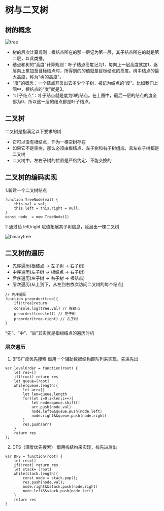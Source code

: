 
# 树与二叉树
## 树的概念
![tree](/tree.png)
- 树的层次计算规则：根结点所在的那一层记为第一层，其子结点所在的就是第二层，以此类推。
- 结点和树的“高度”计算规则：叶子结点高度记为1，每向上一层高度就加1，逐层向上累加至目标结点时，所得到的的值就是目标结点的高度。树中结点的最大高度，称为“树的高度”。
- “度”的概念：一个结点开叉出去多少个子树，被记为结点的“度”。比如我们上图中，根结点的“度”就是3。
- “叶子结点”：叶子结点就是度为0的结点。在上图中，最后一层的结点的度全部为0，所以这一层的结点都是叶子结点。
## 二叉树
二叉树是指满足以下要求的树
- 它可以没有根结点，作为一棵空树存在
- 如果它不是空树，那么必须由根结点、左子树和右子树组成，且左右子树都是二叉树
- 二叉树中，左右子树的位置是严格约定、不能交换的

## 二叉树的编码实现
1.新建一个二叉树结点
```
function TreeNode(val) {
    this.val = val;
    this.left = this.right = null;
}
const node  = new TreeNode(1)
```
2.通过给 left/right 赋值拓展其子树信息，延展出一棵二叉树

![binarytree](/binarytree.png)

## 二叉树的遍历
- 先序遍历(根结点 -> 左子树 -> 右子树)
- 中序遍历(左子树 -> 根结点 -> 右子树)
- 后序遍历(左子树 -> 右子树 -> 根结点)
- 层次遍历(从上到下，从左到右依次访问二叉树的每个结点)

```
// 先序遍历
function preorder(tree){
    if(!tree)return
    console.log(tree.val) // 根结点
    preorder(tree.left) // 左子树
    preorder(tree.right) // 右子树
}
```
“先”、“中”、“后”其实就是指根结点的遍历时机

### 层次遍历
1. BFS广度优先搜索
借用一个辅助数据结构即队列来实现，先进先出
```
var levelOrder = function(root) {
    let res=[]
    if(!root) return res
    let queue=[root]
    while(queue.length){
        let arr=[]
        let len=queue.length
        for(let i=0;i<len;i++){
            let node=queue.shift()
            arr.push(node.val)
            node.left&&queue.push(node.left)
            node.right&&queue.push(node.right)
        }
        res.push(arr)
    }
    return res
};
```
2. DFS（深度优先搜索）
借用栈结构来实现，栈先进后出
```
var DFS = function(root) {
    let res=[]
    if(!root) return res
    let stack= [root]
    while(stack.length){
        const node = stack.pop();
        res.push(node.val);
        node.right&&stack.push(node.right)
        node.left&&stack.push(node.left)
    }
    return res
}
```

